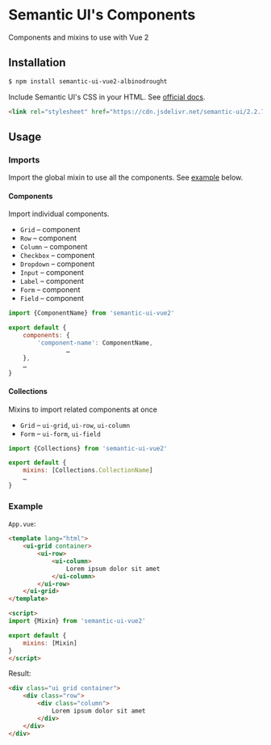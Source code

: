 # Semantic UI's Components

Components and mixins to use with Vue 2

## Installation

```bash
$ npm install semantic-ui-vue2-albinodrought
```

Include Semantic UI's CSS in your HTML. See [official docs](http://semantic-ui.com/introduction/getting-started.html#include-in-your-html).

```html
<link rel="stylesheet" href="https://cdn.jsdelivr.net/semantic-ui/2.2.7/semantic.min.css">
```

## Usage

### Imports

Import the global mixin to use all the components. See [example](#example) below.

#### Components

Import individual components.

- `Grid` – component
- `Row` – component
- `Column` – component
- `Checkbox` – component
- `Dropdown` – component
- `Input` – component
- `Label` – component
- `Form` – component
- `Field` – component

```javascript
import {ComponentName} from 'semantic-ui-vue2'

export default {
    components: {
        'component-name': ComponentName,
                …
    },
    …
}
```

#### Collections

Mixins to import related components at once

- `Grid` – `ui-grid`, `ui-row`, `ui-column`
- `Form` – `ui-form`, `ui-field`

```javascript
import {Collections} from 'semantic-ui-vue2'

export default {
    mixins: [Collections.CollectionName]
    …
}
```

### Example

`App.vue`:

```html
<template lang="html">
    <ui-grid container>
        <ui-row>
            <ui-column>
                Lorem ipsum dolor sit amet
            </ui-column>
        </ui-row>
    </ui-grid>
</template>

<script>
import {Mixin} from 'semantic-ui-vue2'

export default {
    mixins: [Mixin]
}
</script>
```

Result:

```html
<div class="ui grid container">
    <div class="row">
        <div class="column">
            Lorem ipsum dolor sit amet
        </div>
    </div>
</div>
```
